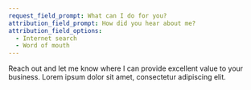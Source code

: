 ```yaml
---
request_field_prompt: What can I do for you?
attribution_field_prompt: How did you hear about me?
attribution_field_options:
  - Internet search
  - Word of mouth
---
```

Reach out and let me know where I can provide excellent value to your business. Lorem ipsum dolor sit amet, consectetur adipiscing elit.
